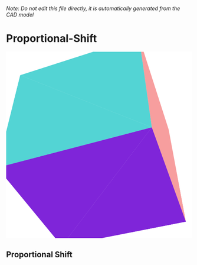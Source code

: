 ###### Note: Do not edit this file directly, it is automatically generated from the CAD model

# Proportional-Shift

![](/project.svg)

## Proportional Shift


